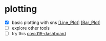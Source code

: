 # plotting
- [x] basic plotting with sns [[Line_Plot]]() [[Bar_Plot]]()
- [ ] explore other tools
- [ ] try this [covid19-dashboard](https://github.com/github/covid19-dashboard)
